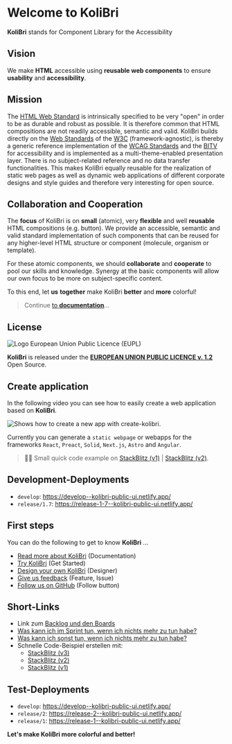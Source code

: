 # Welcome to KoliBri

**KoliBri** stands for Component Library for the Accessibility 

## Vision

We make **HTML** accessible using **reusable web components** to ensure **usability** and **accessibility**.

## Mission

The [HTML Web Standard](https://www.w3.org/html) is intrinsically specified to be very "open" in order to be as durable and robust as possible. It is therefore common that HTML compositions are not readily accessible, semantic and valid.
KoliBri builds directly on the [Web Standards](https://www.w3.org/standards/webdesign/) of the [W3C](https://www.w3.org) (framework-agnostic), is thereby a generic reference implementation of the [WCAG Standards](https://www.w3.org/WAI/standards-guidelines/wcag/) and the [BITV](https://www.bitvtest.de/bitv_test.html) for accessibility and is implemented as a multi-theme-enabled presentation layer. There is no subject-related reference and no data transfer functionalities. This makes KoliBri equally reusable for the realization of static web pages as well as dynamic web applications of different corporate designs and style guides and therefore very interesting for open source.

## Collaboration and Cooperation

The **focus** of KoliBri is on **small** (atomic), very **flexible** and well **reusable** HTML compositions (e.g. button). We provide an accessible, semantic and valid standard implementation of such components that can be reused for any higher-level HTML structure or component (molecule, organism or template).

For these atomic components, we should **collaborate** and **cooperate** to pool our skills and knowledge. Synergy at the basic components will allow our own focus to be more on subject-specific content.

To this end, let **us** **together** make KoliBri **better** and **more** colorful!

> Continue [to **documentation**](https://public-ui.github.io)...

## License

![Logo European Union Public Licence (EUPL)](https://joinup.ec.europa.eu/sites/default/files/styles/logo/public/collection/logo/2019-12/EUPL-logo-04%20%281%29.png?itok=4H40Q1GB)

**KoliBri** is released under the [**EUROPEAN UNION PUBLIC LICENCE v. 1.2**](https://joinup.ec.europa.eu/sites/default/files/custom-page/attachment/eupl_v1.2_de.pdf) Open Source.

## Create application

In the following video you can see how to easily create a web application based on **KoliBri**.

![Shows how to create a new app with create-kolibri.](https://raw.githubusercontent.com/public-ui/.github/main/profile/create-kolibri.gif)

Currently you can generate a `static webpage` or webapps for the frameworks `React`, `Preact`, `Solid`, `Next.js`, `Astro` and `Angular`.

> 👨‍💻 Small quick code example on [StackBlitz (v1)](https://stackblitz.com/edit/vitejs-vite-dcg6xo) | [StackBlitz (v2)](https://stackblitz.com/edit/vitejs-vite-kkfhk5).

## Development-Deployments

* `develop`: https://develop--kolibri-public-ui.netlify.app/
* `release/1.7`: https://release-1-7--kolibri-public-ui.netlify.app/

## First steps

You can do the following to get to know **KoliBri** ...

- [Read more about KoliBri](https://public-ui.github.io) (Documentation)
- [Try KoliBri](https://github.com/public-ui/templates#kolibri-templates) (Get Started)
- [Design your own KoliBri](https://public-ui.github.io/designer/) (Designer)
- [Give us feedback](https://github.com/public-ui/kolibri/issues) (Feature, Issue)
- [Follow us on GitHub](https://github.com/orgs/public-ui/followers) (Follow button)

## Short-Links

- Link zum [Backlog und den Boards](https://github.com/orgs/public-ui/projects/2)
- [Was kann ich im Sprint tun, wenn ich nichts mehr zu tun habe?](https://github.com/orgs/public-ui/projects/2/views/69)
- [Was kann ich sonst tun, wenn ich nichts mehr zu tun habe?](https://github.com/orgs/public-ui/projects/2/views/60)
- Schnelle Code-Beispiel erstellen mit:
  - [StackBlitz (v3)](https://stackblitz.com/edit/vitejs-vite-ihadrw)
  - [StackBlitz (v2)](https://stackblitz.com/edit/vitejs-vite-kkfhk5)
  - [StackBlitz (v1)](https://stackblitz.com/edit/vitejs-vite-dcg6xo)

## Test-Deployments

* `develop`: https://develop--kolibri-public-ui.netlify.app/
* `release/2`: https://release-2--kolibri-public-ui.netlify.app/
* `release/1`: https://release-1--kolibri-public-ui.netlify.app/

**Let's make KoliBri more colorful and better!**
